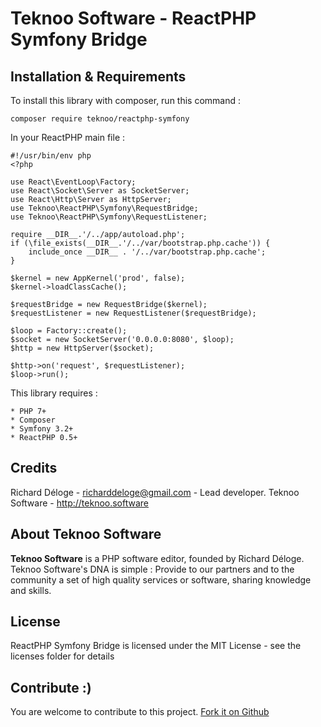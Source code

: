 Teknoo Software - ReactPHP Symfony Bridge
=========================================

Installation & Requirements
---------------------------
To install this library with composer, run this command :

    composer require teknoo/reactphp-symfony

In your ReactPHP main file :

    #!/usr/bin/env php
    <?php

    use React\EventLoop\Factory;
    use React\Socket\Server as SocketServer;
    use React\Http\Server as HttpServer;
    use Teknoo\ReactPHP\Symfony\RequestBridge;
    use Teknoo\ReactPHP\Symfony\RequestListener;

    require __DIR__.'/../app/autoload.php';
    if (\file_exists(__DIR__.'/../var/bootstrap.php.cache')) {
        include_once __DIR__ . '/../var/bootstrap.php.cache';
    }

    $kernel = new AppKernel('prod', false);
    $kernel->loadClassCache();

    $requestBridge = new RequestBridge($kernel);
    $requestListener = new RequestListener($requestBridge);

    $loop = Factory::create();
    $socket = new SocketServer('0.0.0.0:8080', $loop);
    $http = new HttpServer($socket);

    $http->on('request', $requestListener);
    $loop->run();

This library requires :

    * PHP 7+
    * Composer
    * Symfony 3.2+
    * ReactPHP 0.5+

Credits
-------
Richard Déloge - <richarddeloge@gmail.com> - Lead developer.
Teknoo Software - <http://teknoo.software>

About Teknoo Software
---------------------
**Teknoo Software** is a PHP software editor, founded by Richard Déloge. 
Teknoo Software's DNA is simple : Provide to our partners and to the community a set of high quality services or software,
 sharing knowledge and skills.

License
-------
ReactPHP Symfony Bridge is licensed under the MIT License - see the licenses folder for details

Contribute :)
-------------

You are welcome to contribute to this project. [Fork it on Github](CONTRIBUTING.md)
